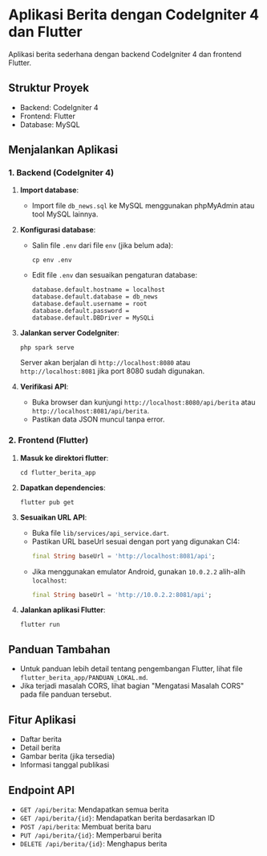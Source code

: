 # Aplikasi Berita dengan CodeIgniter 4 dan Flutter

Aplikasi berita sederhana dengan backend CodeIgniter 4 dan frontend Flutter.

## Struktur Proyek

- Backend: CodeIgniter 4
- Frontend: Flutter
- Database: MySQL

## Menjalankan Aplikasi

### 1. Backend (CodeIgniter 4)

1. **Import database**:

   - Import file `db_news.sql` ke MySQL menggunakan phpMyAdmin atau tool MySQL lainnya.

2. **Konfigurasi database**:

   - Salin file `.env` dari file `env` (jika belum ada):
     ```
     cp env .env
     ```
   - Edit file `.env` dan sesuaikan pengaturan database:
     ```
     database.default.hostname = localhost
     database.default.database = db_news
     database.default.username = root
     database.default.password =
     database.default.DBDriver = MySQLi
     ```

3. **Jalankan server CodeIgniter**:

   ```
   php spark serve
   ```

   Server akan berjalan di `http://localhost:8080` atau `http://localhost:8081` jika port 8080 sudah digunakan.

4. **Verifikasi API**:
   - Buka browser dan kunjungi `http://localhost:8080/api/berita` atau `http://localhost:8081/api/berita`.
   - Pastikan data JSON muncul tanpa error.

### 2. Frontend (Flutter)

1. **Masuk ke direktori flutter**:

   ```
   cd flutter_berita_app
   ```

2. **Dapatkan dependencies**:

   ```
   flutter pub get
   ```

3. **Sesuaikan URL API**:

   - Buka file `lib/services/api_service.dart`.
   - Pastikan URL baseUrl sesuai dengan port yang digunakan CI4:
     ```dart
     final String baseUrl = 'http://localhost:8081/api';
     ```
   - Jika menggunakan emulator Android, gunakan `10.0.2.2` alih-alih `localhost`:
     ```dart
     final String baseUrl = 'http://10.0.2.2:8081/api';
     ```

4. **Jalankan aplikasi Flutter**:
   ```
   flutter run
   ```

## Panduan Tambahan

- Untuk panduan lebih detail tentang pengembangan Flutter, lihat file `flutter_berita_app/PANDUAN_LOKAL.md`.
- Jika terjadi masalah CORS, lihat bagian "Mengatasi Masalah CORS" pada file panduan tersebut.

## Fitur Aplikasi

- Daftar berita
- Detail berita
- Gambar berita (jika tersedia)
- Informasi tanggal publikasi

## Endpoint API

- `GET /api/berita`: Mendapatkan semua berita
- `GET /api/berita/{id}`: Mendapatkan berita berdasarkan ID
- `POST /api/berita`: Membuat berita baru
- `PUT /api/berita/{id}`: Memperbarui berita
- `DELETE /api/berita/{id}`: Menghapus berita
